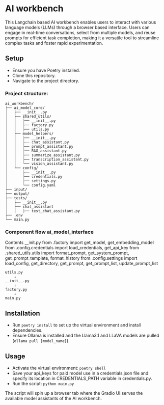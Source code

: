 # AI workbench 

This Langchain based AI workbench enables users to interact with various language models (LLMs) through a browser based interface. Users can engage in real-time conversations, select from multiple models, and reuse prompts for efficient task completion, making it a versatile tool to streamline complex tasks and foster rapid experimentation.

## Setup

- Ensure you have Poetry installed.
- Clone this repository.
- Navigate to the project directory.

### Project structure:
```
ai_workbench/
├── ai_model_core/
│   ├── __init__.py
│   ├── shared_utils/
│   │   ├── __init__.py
│   │   ├── factory.py
│   │   ├── utils.py
│   ├── model_helpers/
│   │   ├── __init__.py
│   │   ├── chat_assistant.py
│   │   ├── prompt_assistant.py
│   │   ├── RAG_assistant.py
│   │   ├── summarize_assistant.py
│   │   ├── transcription_assistant.py
│   │   └── vision_assistant.py
│   └── config/
│       ├── __init__.py
│       ├── credentials.py
│       ├── settings.py
│       └── config.yaml
├── input/
├── output/
├── tests/
│   ├── __init__.py
│   ├── chat_assistant
│   │   ├── test_chat_assistant.py
├── .env
└── main.py
```
### Component flow ai_model_interface
Contents __init.py
from .factory import get_model, get_embedding_model
from .config.credentials import load_credentials, get_api_key
from .shared_utils.utils import format_prompt, get_system_prompt, get_prompt_template, format_history
from .config.settings import load_config, get_directory, get_prompt, get_prompt_list, update_prompt_list
```
utils.py
    ↓
__init__.py
    ↓
factory.py
    ↓
main.py
```

## Installation

- Run `poetry install` to set up the virtual environment and install dependencies.
- Ensure Ollama is installed and the Llama3.1 and LLaVA models are pulled (`ollama pull [model_name]`).

## Usage

- Activate the virtual environment: `poetry shell`
- Save your api_keys for paid model use in a credentials.json file and specify its location in CREDENTIALS_PATH variable in credentials.py.
- Run the script: `python main.py`

The script will spin up a browser tab where the Gradio UI serves the available model assistants of the AI workbench.